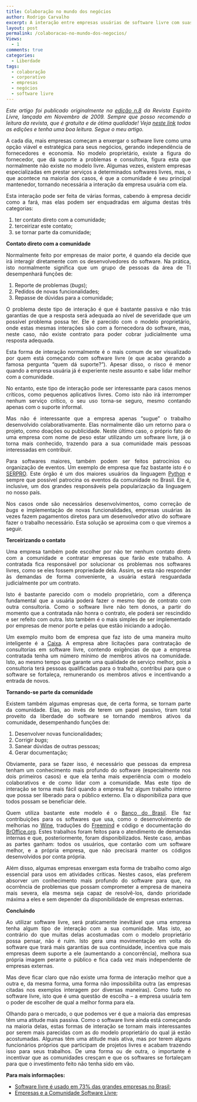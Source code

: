 ```yaml
---
title: Colaboração no mundo dos negócios
author: Rodrigo Carvalho
excerpt: A interação entre empresas usuárias de software livre com suas comunidades
layout: post
permalink: /colaboracao-no-mundo-dos-negocios/
Views:
  - 1
comments: true
categories:
  - Liberdade
tags:
  - colaboração
  - corporativo
  - empresas
  - negócios
  - software livre
---
```

<p style="text-align: justify;">
  <em>Este artigo foi publicado originalmente na <a href="http://www.revista.espiritolivre.org/wp-content/plugins/download-monitor/download.php?id=8" target="_blank">edição n.8</a> da Revista Espírito Livre, lançada em Novembro de 2009. Sempre que posso recomendo a leitura da revista, que é gratuita e de ótima qualidade! Veja <a href="http://www.revista.espiritolivre.org/?cat=11" target="_blank">neste link</a> todas as edições e tenha uma boa leitura. Segue o meu artigo.</em>
</p>

<!-- 		@page { margin: 2cm } 		P { margin-bottom: 0.21cm } -->

<p style="text-align: justify;">
  A cada dia, mais empresas começam a enxergar o software livre como uma opção viável e estratégica para seus negócios, gerando independência de fornecedores e economia. No modelo proprietário, existe a figura do fornecedor, que dá suporte a problemas e consultoria, figura esta que normalmente não existe no modelo livre. Algumas vezes, existem empresas especializadas em prestar serviços a determinados softwares livres, mas, o que acontece na maioria dos casos, é que a comunidade é seu principal mantenedor, tornando necessária a interação da empresa usuária com ela.
</p>

<p style="text-align: justify;">
  Esta interação pode ser feita de várias formas, cabendo à empresa decidir como a fará, mas elas podem ser enquadradas em alguma destas três categorias:
</p>

1.  ter contato direto com a comunidade;
2.  terceirizar este contato;
3.  se tornar parte da comunidade;

<!-- 		@page { margin: 2cm } 		P { margin-bottom: 0.21cm } 		H2 { margin-bottom: 0.21cm } 		H2.western { font-family: "Arial", sans-serif; font-size: 14pt; font-style: italic } 		H2.cjk { font-size: 14pt; font-style: italic } 		H2.ctl { font-size: 14pt; font-style: italic } -->

**Contato direto com a comunidade**

<p style="text-align: justify;">
  Normalmente feito por empresas de maior porte, é quando ela decide que irá interagir diretamente com os desenvolvedores do software. Na prática, isto normalmente significa que um grupo de pessoas da área de TI desempenhará funções de:
</p>

1.  Reporte de problemas (*bugs*);
2.  Pedidos de novas funcionalidades;
3.  Repasse de dúvidas para a comunidade;

<p style="text-align: justify;">
  O problema deste tipo de interação é que é bastante passiva e não trás garantias de que a resposta será adequada ao nível de severidade que um possível problema possa ter. Ele é parecido com o modelo proprietário, onde estas mesmas interações são com a fornecedora do software, mas, neste caso, não existe contrato para poder cobrar judicialmente uma resposta adequada.
</p>

<p style="text-align: justify;">
  Esta forma de interação normalmente é o mais comum de ser visualizado por quem está começando com software livre (e que acaba gerando a famosa pergunta “quem dá suporte?”). Apesar disso, o risco é menor quando a empresa usuária já é experiente neste assunto e sabe lidar melhor com a comunidade.
</p>

<p style="text-align: justify;">
  No entanto, este tipo de interação pode ser interessante para casos menos críticos, como pequenos aplicativos livres. Como isto não irá interromper nenhum serviço crítico, o seu uso torna-se seguro, mesmo contando apenas com o suporte informal.
</p>

<p style="text-align: justify;">
  Mas não é interessante que a empresa apenas “sugue” o trabalho desenvolvido colaborativamente. Elas normalmente dão um retorno para o projeto, como doações ou publicidade. Neste último caso, o próprio fato de uma empresa com nome de peso estar utilizando um software livre, já o torna mais conhecido, trazendo para a sua comunidade mais pessoas interessadas em contribuir.
</p>

<p style="text-align: justify;">
  Para softwares maiores, também podem ser feitos patrocínios ou organização de eventos. Um exemplo de empresa que faz bastante isto é o <a href="http://www.serpro.gov.br/" target="_blank">SERPRO</a>. Este órgão é um dos maiores usuários da linguagem <a href="http://www.python.org/" target="_blank">Python</a> e sempre que possível patrocina os eventos da comunidade no Brasil. Ele é, inclusive, um dos grandes responsáveis pela popularização da linguagem no nosso país.
</p>

<p style="text-align: justify;">
  Nos casos onde são necessários desenvolvimentos, como correção de <em>bugs</em> e implementação de novas funcionalidades, empresas usuárias às vezes fazem pagamentos diretos para um desenvolvedor ativo do software fazer o trabalho necessário. Esta solução se aproxima com o que viremos a seguir.
</p>

<!-- 		@page { margin: 2cm } 		P { margin-bottom: 0.21cm } 		H2 { margin-bottom: 0.21cm } 		H2.western { font-family: "Arial", sans-serif; font-size: 14pt; font-style: italic } 		H2.cjk { font-size: 14pt; font-style: italic } 		H2.ctl { font-size: 14pt; font-style: italic } -->

**Terceirizando o contato**

<p style="text-align: justify;">
  Uma empresa também pode escolher por não ter nenhum contato direto com a comunidade e contratar empresas que farão este trabalho. A contratada fica responsável por solucionar os problemas nos softwares livres, como se eles fossem propriedade dela. Assim, se esta não responder às demandas de forma conveniente, a usuária estará resguardada judicialmente por um contrato.
</p>

<p style="text-align: justify;">
  Isto é bastante parecido com o modelo proprietário, com a diferença fundamental que a usuária poderá fazer o mesmo tipo de contrato com outra consultoria. Como o software livre não tem donos, a partir do momento que a contratada não honra o contrato, ele poderá ser rescindido e ser refeito com outra. Isto também é o mais simples de ser implementado por empresas de menor porte e pelas que estão iniciando a adoção.
</p>

<p style="text-align: justify;">
  Um exemplo muito bom de empresa que faz isto de uma maneira muito inteligente é a <a href="http://www.caixa.gov.br/" target="_blank">Caixa</a>. A empresa abre licitações para contratação de consultorias em software livre, contendo exigências de que a empresa contratada tenha um número mínimo de membros ativos na comunidade. Isto, ao mesmo tempo que garante uma qualidade de serviço melhor, pois a consultoria terá pessoas qualificadas para o trabalho, contribui para que o software se fortaleça, remunerando os membros ativos e incentivando a entrada de novos.
</p>

<!-- 		@page { margin: 2cm } 		P { margin-bottom: 0.21cm } 		H2 { margin-bottom: 0.21cm } 		H2.western { font-family: "Arial", sans-serif; font-size: 14pt; font-style: italic } 		H2.cjk { font-size: 14pt; font-style: italic } 		H2.ctl { font-size: 14pt; font-style: italic } -->

**Tornando-se parte da comunidade**

<p style="text-align: justify;">
  Existem também algumas empresas que, de certa forma, se tornam parte da comunidade. Elas, ao invés de terem um papel passivo, tiram total proveito da liberdade do software se tornando membros ativos da comunidade, desempenhando funções de:
</p>

1.  Desenvolver novas funcionalidades;
2.  Corrigir *bugs*;
3.  Sanear dúvidas de outras pessoas;
4.  Gerar documentação;

<p style="text-align: justify;">
  Obviamente, para se fazer isso, é necessário que pessoas da empresa tenham um conhecimento mais profundo do software (especialmente nos dois primeiros casos) e que ela tenha mais experiência com o modelo colaborativos e de como lidar com a comunidade. Mas este tipo de interação se torna mais fácil quando a empresa fez algum trabalho interno que possa ser liberado para o público externo. Ela o disponibiliza para que todos possam se beneficiar dele.
</p>

<p style="text-align: justify;">
  Quem utiliza bastante este modelo é o <a href="http://www.bb.com.br/" target="_blank">Banco do Brasil</a>. Ele faz contribuições para os softwares que usa, como o desenvolvimento de melhorias no <a href="http://www.winehq.org/" target="_blank">Wine</a>, traduções do <a href="http://freemind.sourceforge.net/" target="_blank">Freemind</a> e código e documentação do <a href="http://www.broffice.org/" target="_blank">BrOffice.org</a>. Estes trabalhos foram feitos para o atendimento de demandas internas e que, posteriormente, foram disponibilizados. Neste caso, ambas as partes ganham: todos os usuários, que contarão com um software melhor, e a própria empresa, que não precisará manter os códigos desenvolvidos por conta própria.
</p>

<p style="text-align: justify;">
  Além disso, algumas empresas enxergam esta forma de trabalho como algo essencial para usos em atividades críticas. Nestes casos, elas preferem absorver um conhecimento mais profundo do software para que, na ocorrência de problemas que possam comprometer a empresa de maneira mais severa, ela mesma seja capaz de resolvê-los, dando prioridade máxima a eles e sem depender da disponibilidade de empresas externas.
</p>

<!-- 		@page { margin: 2cm } 		P { margin-bottom: 0.21cm } 		H2 { margin-bottom: 0.21cm } 		H2.western { font-family: "Arial", sans-serif; font-size: 14pt; font-style: italic } 		H2.cjk { font-size: 14pt; font-style: italic } 		H2.ctl { font-size: 14pt; font-style: italic } -->

**Concluindo**

<p style="text-align: justify;">
  Ao utilizar software livre, será praticamente inevitável que uma empresa tenha algum tipo de interação com a sua comunidade. Mas isto, ao contrário do que muitas delas acostumadas com o modelo proprietário possa pensar, não é ruim. Isto gera uma movimentação em volta do software que trará mais garantias de sua continuidade, incentiva que mais empresas deem suporte a ele (aumentando a concorrência), melhora sua própria imagem perante o público e fica cada vez mais independente de empresas externas.
</p>

<p style="text-align: justify;">
  Mas deve ficar claro que não existe uma forma de interação melhor que a outra e, da mesma forma, uma forma não impossibilita outra (as empresas citadas nos exemplos interagem por diversas maneiras). Como tudo no software livre, isto que é uma questão de escolha &#8211; a empresa usuária tem o poder de escolher de qual a melhor forma para ela.
</p>

<p style="text-align: justify;">
  Olhando para o mercado, o que podemos ver é que a maioria das empresas têm uma atitude mais passiva. Como o software livre ainda está começando na maioria delas, estas formas de interação se tornam mais interessantes por serem mais parecidas com as do modelo proprietário do qual já estão acostumadas. Algumas têm uma atitude mais ativa, mas por terem alguns funcionários próprios que participam de projetos livres e acabam trazendo isso para seus trabalhos. De uma forma ou de outra, o importante é incentivar que as comunidades cresçam e que os softwares se fortaleçam para que o investimento feito não tenha sido em vão.
</p>

<p style="text-align: justify;">
  <strong>Para mais informações:</strong>
</p>

*   <a href="http://ur1.ca/enit" target="_blank">Software livre é usado em 73% das grandes empresas no Brasil</a>;
*   <a href="http://ur1.ca/eniz" target="_blank">Empresas e a Comunidade Software Livre</a>;
